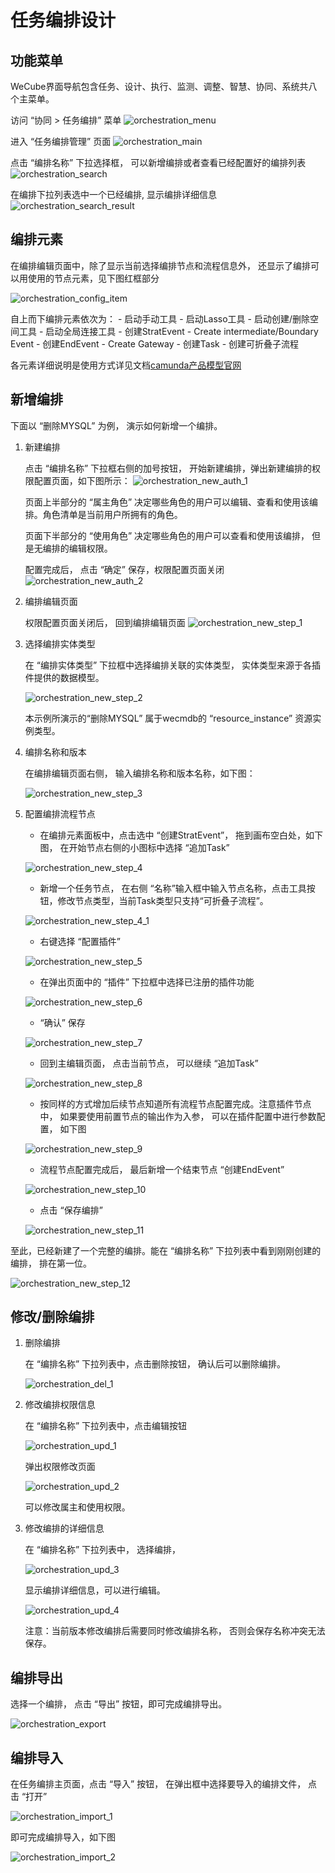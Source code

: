 # 任务编排设计

## 功能菜单

WeCube界面导航包含任务、设计、执行、监测、调整、智慧、协同、系统共八个主菜单。

访问 “协同 > 任务编排” 菜单
![orchestration_menu](images/orchestration-configuration/orchestration_menu.png)

进入 “任务编排管理” 页面
![orchestration_main](images/orchestration-configuration/orchestration_main.png)

点击 “编排名称” 下拉选择框， 可以新增编排或者查看已经配置好的编排列表
![orchestration_search](images/orchestration-configuration/orchestration_search.png)

在编排下拉列表选中一个已经编排, 显示编排详细信息
![orchestration_search_result](images/orchestration-configuration/orchestration_search_result.png)

## 编排元素

在编排编辑页面中，除了显示当前选择编排节点和流程信息外， 还显示了编排可以用使用的节点元素，见下图红框部分

![orchestration_config_item](images/orchestration-configuration/orchestration_config_item.png)

自上而下编排元素依次为：
	- 启动手动工具
	- 启动Lasso工具
	- 启动创建/删除空间工具
	- 启动全局连接工具
	- 创建StratEvent
	- Create intermediate/Boundary Event
	- 创建EndEvent
	- Create Gateway
	- 创建Task
	- 创建可折叠子流程

各元素详细说明是使用方式详见文档[camunda产品模型官网](https://camunda.com/products/modeler/)

## 新增编排

下面以 “删除MYSQL” 为例， 演示如何新增一个编排。

1. 新建编排

    点击 “编排名称” 下拉框右侧的加号按钮， 开始新建编排，弹出新建编排的权限配置页面，如下图所示：
    ![orchestration_new_auth_1](images/orchestration-configuration/orchestration_new_auth_1.png)

    页面上半部分的 “属主角色” 决定哪些角色的用户可以编辑、查看和使用该编排。角色清单是当前用户所拥有的角色。

    页面下半部分的 “使用角色” 决定哪些角色的用户可以查看和使用该编排， 但是无编排的编辑权限。

    配置完成后， 点击 “确定” 保存，权限配置页面关闭
    ![orchestration_new_auth_2](images/orchestration-configuration/orchestration_new_auth_2.png)

1. 编排编辑页面

    权限配置页面关闭后， 回到编排编辑页面
    ![orchestration_new_step_1](images/orchestration-configuration/orchestration_new_step_1.png)

1. 选择编排实体类型

    在 “编排实体类型” 下拉框中选择编排关联的实体类型， 实体类型来源于各插件提供的数据模型。

    ![orchestration_new_step_2](images/orchestration-configuration/orchestration_new_step_2.png)

    本示例所演示的“删除MYSQL” 属于wecmdb的 “resource_instance” 资源实例类型。

1. 编排名称和版本

    在编排编辑页面右侧， 输入编排名称和版本名称，如下图：

    ![orchestration_new_step_3](images/orchestration-configuration/orchestration_new_step_3.png)

1. 配置编排流程节点

    - 在编排元素面板中，点击选中 “创建StratEvent”， 拖到画布空白处，如下图， 在开始节点右侧的小图标中选择 “追加Task”

    ![orchestration_new_step_4](images/orchestration-configuration/orchestration_new_step_4.png)

    - 新增一个任务节点， 在右侧 “名称”输入框中输入节点名称，点击工具按钮，修改节点类型，当前Task类型只支持“可折叠子流程”。

    ![orchestration_new_step_4_1](images/orchestration-configuration/orchestration_new_step_4_1.png)

    - 右键选择 “配置插件”

    ![orchestration_new_step_5](images/orchestration-configuration/orchestration_new_step_5.png)

    - 在弹出页面中的 “插件” 下拉框中选择已注册的插件功能

    ![orchestration_new_step_6](images/orchestration-configuration/orchestration_new_step_6.png)

    - “确认” 保存

    ![orchestration_new_step_7](images/orchestration-configuration/orchestration_new_step_7.png)

    - 回到主编辑页面， 点击当前节点， 可以继续 “追加Task”

    ![orchestration_new_step_8](images/orchestration-configuration/orchestration_new_step_8.png)

    - 按同样的方式增加后续节点知道所有流程节点配置完成。注意插件节点中， 如果要使用前置节点的输出作为入参， 可以在插件配置中进行参数配置， 如下图

    ![orchestration_new_step_9](images/orchestration-configuration/orchestration_new_step_9.png)

    - 流程节点配置完成后， 最后新增一个结束节点 “创建EndEvent”

    ![orchestration_new_step_10](images/orchestration-configuration/orchestration_new_step_10.png)

    - 点击 “保存编排”

    ![orchestration_new_step_11](images/orchestration-configuration/orchestration_new_step_11.png)

至此，已经新建了一个完整的编排。能在 “编排名称” 下拉列表中看到刚刚创建的编排， 排在第一位。

![orchestration_new_step_12](images/orchestration-configuration/orchestration_new_step_12.png)


## 修改/删除编排

1. 删除编排

    在 “编排名称” 下拉列表中，点击删除按钮， 确认后可以删除编排。

    ![orchestration_del_1](images/orchestration-configuration/orchestration_del_1.png)

1. 修改编排权限信息

    在 “编排名称” 下拉列表中，点击编辑按钮

    ![orchestration_upd_1](images/orchestration-configuration/orchestration_upd_1.png)

    弹出权限修改页面

    ![orchestration_upd_2](images/orchestration-configuration/orchestration_upd_2.png)

    可以修改属主和使用权限。

1. 修改编排的详细信息

    在 “编排名称” 下拉列表中， 选择编排，

    ![orchestration_upd_3](images/orchestration-configuration/orchestration_upd_3.png)

    显示编排详细信息，可以进行编辑。

    ![orchestration_upd_4](images/orchestration-configuration/orchestration_upd_4.png)

    注意：当前版本修改编排后需要同时修改编排名称， 否则会保存名称冲突无法保存。

## 编排导出

选择一个编排， 点击 “导出” 按钮，即可完成编排导出。

![orchestration_export](images/orchestration-configuration/orchestration_export.png)

## 编排导入

在任务编排主页面，点击 “导入” 按钮， 在弹出框中选择要导入的编排文件， 点击 “打开”

![orchestration_import_1](images/orchestration-configuration/orchestration_import_1.png)

即可完成编排导入，如下图

![orchestration_import_2](images/orchestration-configuration/orchestration_import_2.png)
